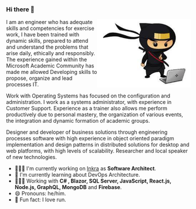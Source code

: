 ### Hi there 👋

<img width=256 align="right" src="https://github.com/adersonrangel/adersonrangel/blob/master/aderson-rangel.jpg?raw=true" />

I am an engineer who has adequate skills and competencies for exercise work, I have been trained with dynamic skills, prepared to attend and understand the problems that arise daily, ethically and responsibly. The experience gained within the Microsoft Academic Community has made me allowed Developing skills to propose, organize and lead processes IT.

Work with Operating Systems has focused on the configuration and administration. I work as a systems administrator, with experience in Customer Support. Experience as a trainer also allows me perform productively due to personal mastery, the organization of various events, the integration and dynamic formation of academic groups.

Designer and developer of business solutions through engineering processes software with high experience in object oriented paradigm implementation and design patterns in distributed solutions for desktop and web platforms, with high levels of scalability. Researcher and local speaker of new technologies.

- 👨🏽‍🏫  I'm currently working on [Inkra](https://inkra.co) as **Software Architect**.
- 🌱  I'm currently learning about DevOps Architecture.
- 👨🏽‍💻  Working with **C# , Blazor, SQL Server, JavaScript, React.js, Node.js, GraphQL, MongoDB** and **Firebase**.
- 😄 Pronouns: he/him.
- 🧱 Fun fact: I love run.

